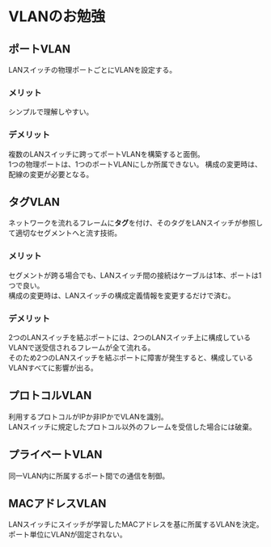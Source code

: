 ﻿# VLANのお勉強

## ポートVLAN
LANスイッチの物理ポートごとにVLANを設定する。

### メリット
シンプルで理解しやすい。

### デメリット
複数のLANスイッチに跨ってポートVLANを構築すると面倒。  
1つの物理ポートは、1つのポートVLANにしか所属できない。
構成の変更時は、配線の変更が必要となる。

## タグVLAN
ネットワークを流れるフレームに**タグ**を付け、そのタグをLANスイッチが参照して適切なセグメントへと流す技術。

### メリット
セグメントが跨る場合でも、LANスイッチ間の接続はケーブルは1本、ポートは1つで良い。  
構成の変更時は、LANスイッチの構成定義情報を変更するだけで済む。

### デメリット
2つのLANスイッチを結ぶポートには、2つのLANスイッチ上に構成しているVLANで送受信されるフレームが全て流れる。  
そのため2つのLANスイッチを結ぶポートに障害が発生すると、構成しているVLANすべてに影響が出る。  

## プロトコルVLAN
利用するプロトコルがIPか非IPかでVLANを識別。  
LANスイッチに規定したプロトコル以外のフレームを受信した場合には破棄。

## プライベートVLAN
同一VLAN内に所属するポート間での通信を制御。

## MACアドレスVLAN
LANスイッチにスイッチが学習したMACアドレスを基に所属するVLANを決定。  
ポート単位にVLANが固定されない。

